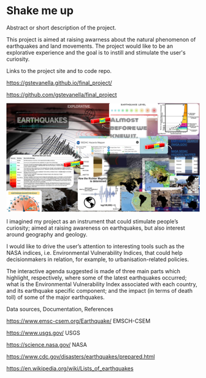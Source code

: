 # Shake me up

Abstract or short description of the project.

This project is aimed at raising awarness about the natural phenomenon of earthquakes and land movements. 
The project would like to be an explorative experience and the goal is to instill and stimulate the user's curiosity.

Links to the project site and to code repo.

https://gstevanella.github.io/final_project/

https://github.com/gstevanella/final_project


<img src="images\moodboard.pdf" alt="Moodboard" title="Moodboard">

I imagined my project as an instrument that could stimulate people’s curiosity; aimed at raising awareness on earthquakes, but also interest around geography and geology.

I would like to drive the user’s attention to interesting tools such as the NASA indices, i.e. Environmental Vulnerability Indices, that could help decisionmakers in relation, for example, to urbanisation-related policies. 

The interactive agenda suggested is made of three main parts which highlight, respectively, where some of the latest earthquakes occurred; what is the Environmental Vulnerability Index associated with each country, and its earthquake specific component; and the impact (in terms of death toll) of some of the major earthquakes.


Data sources, Documentation, References

https://www.emsc-csem.org/Earthquake/ EMSCH-CSEM  

https://www.usgs.gov/ USGS

https://science.nasa.gov/ NASA

https://www.cdc.gov/disasters/earthquakes/prepared.html

https://en.wikipedia.org/wiki/Lists_of_earthquakes
             


